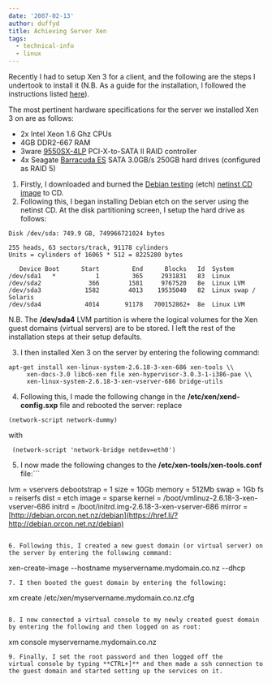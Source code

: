 ```yaml
---
date: '2007-02-13'
author: duffyd
title: Achieving Server Xen
tags:
  - technical-info
  - linux
---
```


Recently I had to setup Xen  3 for a client, and the following are the steps I undertook to install it (N.B. As a guide for the installation, I followed the instructions listed [here](https://href.li/?http://www.cosmocode.de/en/blogs/gohr/20070130123639/index.html)).

The most pertinent hardware specifications for the server we installed Xen 3 on are as follows:

- 2x Intel Xeon 1.6 Ghz CPUs
- 4GB DDR2-667 RAM
- 3ware [9550SX-4LP](https://href.li/?http://www.3ware.com/products/serial_ata2-9000.asp) PCI-X-to-SATA II RAID controller
- 4x Seagate [Barracuda ES](https://href.li/?http://www.seagate.com/ww/v/index.jsp?locale=en-US&name=Barracuda_ES_SATA_3.0Gb/s_250-GB_Hard_Drive&vgnextoid=885199f4fa74c010VgnVCM100000dd04090aRCRD&vgnextchannel=98eab3eeb8f6d010VgnVCM100000dd04090aRCRD&reqPage=Model) SATA 3.0GB/s 250GB hard drives (configured as RAID 5)

1. Firstly, I downloaded and burned the [Debian testing](https://href.li/?http://www.debian.org/releases/testing/) (etch) [netinst CD image](https://href.li/?http://cdimage.debian.org/cdimage/etch_di_rc1/i386/iso-cd/debian-testing-i386-netinst.iso) to CD.
2. Following this, I began installing Debian etch on the server using the netinst CD.
At the disk partitioning screen, I setup the hard drive as follows:
```
Disk /dev/sda: 749.9 GB, 749966721024 bytes

255 heads, 63 sectors/track, 91178 cylinders
Units = cylinders of 16065 * 512 = 8225280 bytes

   Device Boot      Start         End      Blocks   Id  System
/dev/sda1   *           1         365     2931831   83  Linux
/dev/sda2             366        1581     9767520   8e  Linux LVM
/dev/sda3            1582        4013    19535040   82  Linux swap / Solaris
/dev/sda4            4014       91178   700152862+  8e  Linux LVM

```
N.B. The **/dev/sda4** LVM partition is where the logical volumes for the Xen guest domains (virtual servers) are to be stored.
I left the rest of the installation steps at their setup defaults.

3. I then installed Xen 3 on the server by entering the following command:
```
apt-get install xen-linux-system-2.6.18-3-xen-686 xen-tools \\ 
     xen-docs-3.0 libc6-xen file xen-hypervisor-3.0.3-1-i386-pae \\ 
     xen-linux-system-2.6.18-3-xen-vserver-686 bridge-utils
```
4. Following this, I made the following change in the **/etc/xen/xend-config.sxp** file and rebooted the server:
replace
```
(network-script network-dummy)
``` 
 with 
```
 (network-script 'network-bridge netdev=eth0') 
```
5. I now made the following changes to the **/etc/xen-tools/xen-tools.conf** file:```

lvm = vservers
debootstrap = 1
size   = 10Gb
memory = 512Mb
swap   = 1Gb
fs     = reiserfs
dist   = etch
image  = sparse
kernel = /boot/vmlinuz-2.6.18-3-xen-vserver-686
initrd = /boot/initrd.img-2.6.18-3-xen-vserver-686
mirror = [http://debian.orcon.net.nz/debian](https://href.li/?http://debian.orcon.net.nz/debian)
```

6. Following this, I created a new guest domain (or virtual server) on the server by entering the following command:
```
xen-create-image --hostname myservername.mydomain.co.nz --dhcp
```
7. I then booted the guest domain by entering the following:
```
xm create /etc/xen/myservername.mydomain.co.nz.cfg
```

8. I now connected a virtual console to my newly created guest domain by entering the following and then logged on as root:
```
xm console myservername.mydomain.co.nz
```
9. Finally, I set the root password and then logged off the 
virtual console by typing **CTRL+]** and then made a ssh connection to the guest domain and started setting up the services on it.
